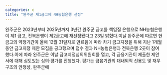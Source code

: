 ```yaml
---
categories: c
title: "완주군 제1금고에 NH농협은행 선정"
---
```

완주군은 2023년부터 2025년까지 3년간 완주군 금고를 책임질 은행으로 NH농협은행이 제1 금고, 전북은행이 제2금고에 재선정됐다고 23일 밝혔다.이날 완주군에 따르면 현 금고의 약정기간이 올해 12월 31일자로 만료됨에 따라 차기 금고지정을 위해 지난 1개월 동안 금고지정 제안 모집을 공고했으며 접수 결과 NH농협은행과 전북은행 2곳이 참여했다.이에 따라 완주군은 이날 금고지정심의위원회를 열고, 각 금융기관이 제출한 제안서에 대해 심도있는 심의‧평가를 진행했다. 평가는 금융기관의 대내외적 신용도 및 재무구조의 안정성, 완주군에